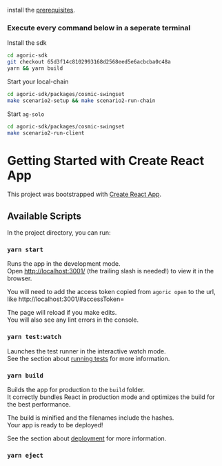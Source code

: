 install the
[prerequisites](https://agoric.com/documentation/getting-started/before-using-agoric.html).

### Execute every command below in a seperate terminal

Install the sdk
```sh
cd agoric-sdk
git checkout 65d3f14c8102993168d2568eed5e6acbcba0c48a
yarn && yarn build
```

Start your local-chain
```sh
cd agoric-sdk/packages/cosmic-swingset
make scenario2-setup && make scenario2-run-chain
```

Start `ag-solo`
```sh
cd agoric-sdk/packages/cosmic-swingset
make scenario2-run-client
```


# Getting Started with Create React App

This project was bootstrapped with [Create React App](https://github.com/facebook/create-react-app).

## Available Scripts

In the project directory, you can run:

### `yarn start`

Runs the app in the development mode.\
Open [http://localhost:3001/](http://localhost:3001/) (the trailing slash is needed!) to view it in the browser.

You will need to add the access token copied from `agoric open` to the url, like http://localhost:3001/#accessToken=<access-token>

The page will reload if you make edits.\
You will also see any lint errors in the console.

### `yarn test:watch`

Launches the test runner in the interactive watch mode.\
See the section about [running tests](https://facebook.github.io/create-react-app/docs/running-tests) for more information.

### `yarn build`

Builds the app for production to the `build` folder.\
It correctly bundles React in production mode and optimizes the build for the best performance.

The build is minified and the filenames include the hashes.\
Your app is ready to be deployed!

See the section about [deployment](https://facebook.github.io/create-react-app/docs/deployment) for more information.

### `yarn eject`
